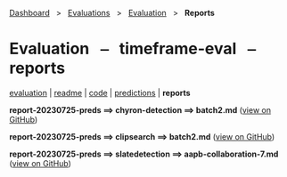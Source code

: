 [Dashboard](../../../index.md)  &nbsp; > &nbsp; [Evaluations](../../index.md)  &nbsp; > &nbsp; [Evaluation](../index.md)  &nbsp; > &nbsp; **Reports** 

# Evaluation &nbsp; ⎯ &nbsp; timeframe-eval &nbsp; ⎯ &nbsp; reports

[evaluation](../index.md) | [readme](../readme.md) | [code](../code.md) | [predictions](../predictions/index.md) | **reports** 

**report-20230725-preds ⟹ chyron-detection ⟹ batch2.md** ([view on GitHub](https://github.com/clamsproject/aapb-evaluations/tree/854eeb362d3500232982eda53bda4eb47d76df51/timeframe-eval/report-20230725-preds@chyron-detection@batch2.md))

**report-20230725-preds ⟹ clipsearch ⟹ batch2.md** ([view on GitHub](https://github.com/clamsproject/aapb-evaluations/tree/854eeb362d3500232982eda53bda4eb47d76df51/timeframe-eval/report-20230725-preds@clipsearch@batch2.md))

**report-20230725-preds ⟹ slatedetection ⟹ aapb-collaboration-7.md** ([view on GitHub](https://github.com/clamsproject/aapb-evaluations/tree/854eeb362d3500232982eda53bda4eb47d76df51/timeframe-eval/report-20230725-preds@slatedetection@aapb-collaboration-7.md))

